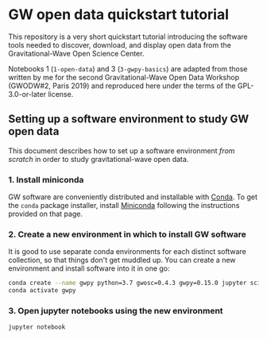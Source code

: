 # GW open data quickstart tutorial

This repository is a very short quickstart tutorial introducing the software tools needed to discover, download, and display open data from the Gravitational-Wave Open Science Center.

Notebooks 1 (`1-open-data`) and 3 (`3-gwpy-basics`) are adapted from those written by me for the second Gravitational-Wave Open Data Workshop (GWODW#2, Paris 2019) and reproduced here under the terms of the GPL-3.0-or-later license.

## Setting up a software environment to study GW open data

This document describes how to set up a software environment _from scratch_ in order to study gravitational-wave open data.

### 1. Install miniconda

GW software are conveniently distributed and installable with [Conda](https://docs.conda.io/). To get the `conda` package installer, install [Miniconda](https://docs.conda.io/en/latest/miniconda.html) following the instructions provided on that page.

### 2. Create a new environment in which to install GW software

It is good to use separate conda environments for each distinct software collection, so that things don't get muddled up. You can create a new environment and install software into it in one go:

```bash
conda create --name gwpy python=3.7 gwosc=0.4.3 gwpy=0.15.0 jupyter scipy=1.3.1
conda activate gwpy
```

### 3. Open jupyter notebooks using the new environment

```bash
jupyter notebook
```
